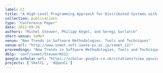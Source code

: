 ```yaml
---
label: C1
title: "A High-Level Programming Approach for Distributed Systems with Accelerators"
collection: publications
type: "Conference Paper"
date: 2012-09-26
authors: "Michel Steuwer, Philipp Kegel, and Seregi Gorlatch"
short-venue: SoMeT
venue: "New Trends in Software Methodologies, Tools and Techniques"
venue-url: "http://www.somet.soft.iwate-pu.ac.jp/somet_12/"
proceedings: "New Trends in Software Methodologies, Tools and Techniques - Proceedings of the Eleventh SoMeT '12, Genoa, Italy, September 26-28, 2012"
dblp: 'conf/somet/SteuwerKG12'
google-scholar-url: "https://scholar.google.co.uk/citations?view_op=view_citation&hl=en&user=XdXJRZEAAAAJ&cstart=20&pagesize=80&citation_for_view=XdXJRZEAAAAJ:2osOgNQ5qMEC"
projects: ['SkelCL', 'dOpenCL']
---
```

